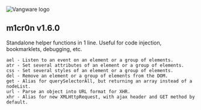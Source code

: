 ![Vangware logo](http://vangware.com/assets/img/github-logo.png)

m1cr0n v1.6.0
----

Standalone helper functions in 1 line. Useful for code injection, bookmarklets, debugging, etc.

```
ael - Listen to an event on an element or a group of elements.
atr - Set several attributes of an element or a group of elements.
css - Set several styles of an element or a group of elements.
del - Remove an element or a group of elements from the DOM.
get - Alias for querySelectorAll, but returning an array instead of a nodeList.
url - Parse an object into URL format for XHR.
xhr - Alias for new XMLHttpRequest, with ajax header and GET method by default.
```